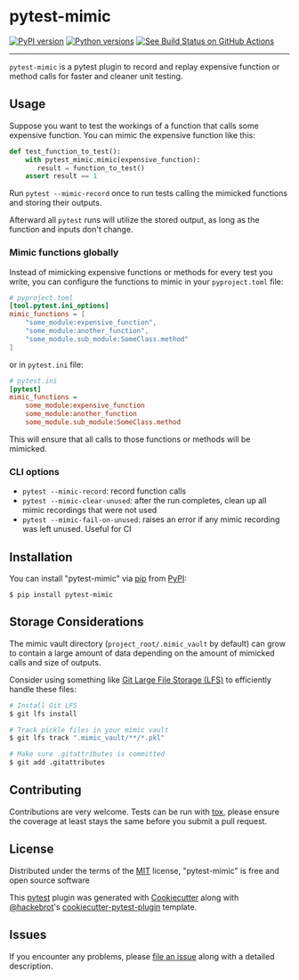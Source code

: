 # pytest-mimic

[![PyPI version](https://img.shields.io/pypi/v/pytest-mimic.svg)](https://pypi.org/project/pytest-mimic)
[![Python versions](https://img.shields.io/pypi/pyversions/pytest-mimic.svg)](https://pypi.org/project/pytest-mimic)
[![See Build Status on GitHub Actions](https://github.com/clockworks-data/pytest-mimic/actions/workflows/main.yml/badge.svg)](https://github.com/clockworks-data/pytest-mimic/actions/workflows/main.yml)

---

`pytest-mimic` is a pytest plugin to record and replay expensive function or method calls for faster and cleaner unit testing.

## Usage
Suppose you want to test the workings of a function that calls some expensive function.
You can mimic the expensive function like this:

```python
def test_function_to_test():
    with pytest_mimic.mimic(expensive_function):
       result = function_to_test()
    assert result == 1
```

Run `pytest --mimic-record` once to run tests calling the mimicked functions and storing their outputs.

Afterward all `pytest` runs will utilize the stored output, as long as the function and inputs don't change.

### Mimic functions globally
Instead of mimicking expensive functions or methods for every test you write, you can configure the functions to mimic in your `pyproject.toml` file:

```toml
# pyproject.toml
[tool.pytest.ini_options]
mimic_functions = [
    "some_module:expensive_function",
    "some_module:another_function",
    "some_module.sub_module:SomeClass.method"
]
```

or in `pytest.ini` file:

```ini
# pytest.ini
[pytest]
mimic_functions =
    some_module:expensive_function
    some_module:another_function
    some_module.sub_module:SomeClass.method
```

This will ensure that all calls to those functions or methods will be mimicked.

### CLI options

- `pytest --mimic-record`: record function calls
- `pytest --mimic-clear-unused`: after the run completes, clean up all mimic recordings that were not used
- `pytest --mimic-fail-on-unused`: raises an error if any mimic recording was left unused. Useful for CI


## Installation

You can install "pytest-mimic" via [pip](https://pypi.org/project/pip/) from [PyPI](https://pypi.org/project):

```
$ pip install pytest-mimic
```

## Storage Considerations

The mimic vault directory (`project_root/.mimic_vault` by default) can grow to contain a large amount of data depending on the amount of mimicked calls and size of outputs.

Consider using something like [Git Large File Storage (LFS)](https://git-lfs.github.com/) to efficiently handle these files:

   ```bash
   # Install Git LFS
   $ git lfs install
   
   # Track pickle files in your mimic vault
   $ git lfs track ".mimic_vault/**/*.pkl"
   
   # Make sure .gitattributes is committed
   $ git add .gitattributes
   ```


## Contributing

Contributions are very welcome. Tests can be run with [tox](https://tox.readthedocs.io/en/latest/), please ensure the coverage at least stays the same before you submit a pull request.

## License

Distributed under the terms of the [MIT](https://opensource.org/licenses/MIT) license, "pytest-mimic" is free and open source software

This [pytest](https://github.com/pytest-dev/pytest) plugin was generated with [Cookiecutter](https://github.com/audreyr/cookiecutter) along with [@hackebrot](https://github.com/hackebrot)'s [cookiecutter-pytest-plugin](https://github.com/pytest-dev/cookiecutter-pytest-plugin) template.

## Issues

If you encounter any problems, please [file an issue](https://github.com/clockworks-data/pytest-mimic/issues) along with a detailed description.